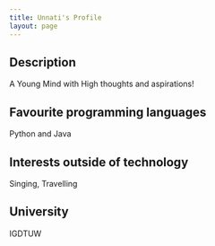 ```yaml
---
title: Unnati's Profile
layout: page
---
```


## Description
A Young Mind with High thoughts and aspirations!


## Favourite programming languages

Python and Java
 

## Interests outside of technology

Singing, Travelling

## University

IGDTUW